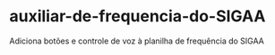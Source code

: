 # auxiliar-de-frequencia-do-SIGAA
Adiciona botões e controle de voz à planilha de frequência do SIGAA
